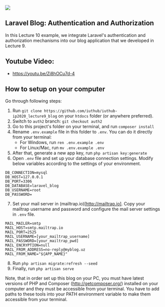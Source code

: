 <img src="https://i.imgur.com/ZQ0vByD.png">

## Laravel Blog: Authentication and Authorization

In this Lecture 10 example, we integrate Laravel's authentication and authorization mechanisms into our blog application that we developed in Lecture 9.

## Youtube Video:

- https://youtu.be/Zi8hOCu7d-4


## How to setup on your computer

Go through following steps:

1) Run `git clone https://github.com/iuthub/iuthub-ip2020_lecture9_blog` on your `htdocs` folder (or anywhere preferred).
2) Switch to `auth2` branch: `git checkout auth2`
3) Go to this project's folder on your terminal, and run `composer install`
4) Rename `.env.example` file in this folder to `.env`. You can do it directly from your terminal:
	- For Windows, run `ren .env.example .env`
	- For Linux/Mac, run `mv .env.example .env`
5) After that, generate a new app key, run `php artisan key:generate`
6) Open `.env` file and set up your database connection settings. Modify below variables according to the settings of your environment.
```
DB_CONNECTION=mysql
DB_HOST=127.0.0.1 
DB_PORT=3306
DB_DATABASE=laravel_blog
DB_USERNAME=root
DB_PASSWORD=
```

7) Set your mail server in (mailtrap.io)[http://mailtrap.io]. Copy your mailtrap username and password and configure the mail server settings in `.env` file.
```
MAIL_MAILER=smtp
MAIL_HOST=smtp.mailtrap.io
MAIL_PORT=2525
MAIL_USERNAME=[your_mailtrap_username]
MAIL_PASSWORD=[your_mailtrap_pwd]
MAIL_ENCRYPTION=null
MAIL_FROM_ADDRESS=no-reply@myblog.uz
MAIL_FROM_NAME="${APP_NAME}"	
```

8) Run `php artisan migrate:refresh --seed`
9) Finally, run `php artisan serve`

Note, that in order set up this blog on your PC, you must have latest versions of PHP and Composer (http://getcomposer.org/) installed on your computer and they must be accessible from your terminal. You have to add paths to these tools into your PATH environment variable to make them accessible from your terminal.